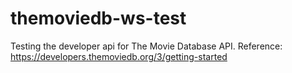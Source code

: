 # themoviedb-ws-test
Testing the developer api for The Movie Database API. Reference: https://developers.themoviedb.org/3/getting-started
